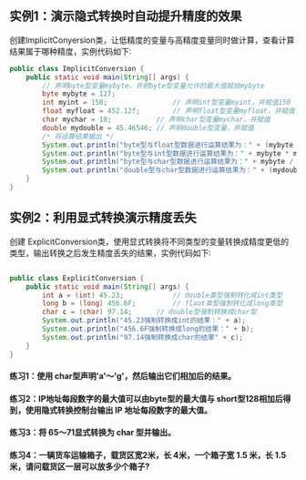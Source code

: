 ## 实例1：演示隐式转换时自动提升精度的效果
创建ImplicitConyersion类，让低精度的变量与高精度变量同时做计算，查看计算结果属于哪种精度，实例代码如下∶
```java
public class ImplicitConversion {
	public static void main(String[] args) {
		// 声明byte型变量mybyte，并把byte型变量允许的最大值赋给mybyte
		byte mybyte = 127;
		int myint = 150; 				// 声明int型变量myint，并赋值150
		float myfloat = 452.12f; 		// 声明float型变量myfloat，并赋值
		char mychar = 10;			// 声明char型变量mychar，并赋值
		double mydouble = 45.46546;	// 声明double型变量，并赋值
		/* 将运算结果输出 */
		System.out.println("byte型与float型数据进行运算结果为：" + (mybyte + myfloat));
		System.out.println("byte型与int型数据进行运算结果为：" + mybyte * myint);
		System.out.println("byte型与char型数据进行运算结果为：" + mybyte / mychar);
		System.out.println("double型与char型数据进行运算结果为：" + (mydouble + mychar));
	}
}
```

## 实例2：利用显式转换演示精度丢失
创建 ExplicitConversion类，使用显式转换将不同类型的变量转换成精度更低的类型，输出转换之后发生精度丢失的结果，实例代码如下∶
```java

public class ExplicitConversion {
	public static void main(String[] args) {
		int a = (int) 45.23; 			// double类型强制转化成int类型
		long b = (long) 456.6F; 		// flaot类型强制转化成long类型
		char c = (char) 97.14;		// double型强制转换成char型
		System.out.println("45.23强制转换成int的结果：" + a);
		System.out.println("456.6F强制转换成long的结果：" + b);
		System.out.println("97.14强制转换成char的结果" + c);
	}
}
```
#### 练习1：使用 char型声明'a'～'g'，然后输出它们相加后的结果。
#### 练习2：IP地址每段数字的最大值可以由byte型的最大值与 short型128相加后得到，使用隐式转换控制台输出 IP 地址每段数字的最大值。
#### 练习3：将 65～71显式转换为 char 型并输出。
#### 练习4：一辆货车运输箱子，载货区宽2米，长 4米，一个箱子宽 1.5 米，长 1.5米，请问载货区一层可以放多少个箱子?